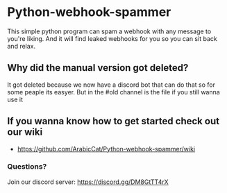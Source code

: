 # Python-webhook-spammer
This simple python program can spam a webhook with any message to you're liking. And it will find leaked webhooks for you so you can sit back and relax.

## Why did the manual version got deleted?
It got deleted because we now have a discord bot that can do that so for some peaple its easyer. But in the #old channel is the file if you still wanna use it

## If you wanna know how to get started check out our wiki
* https://github.com/ArabicCat/Python-webhook-spammer/wiki

### Questions?
Join our discord server: https://discord.gg/DM8GtTT4rX
